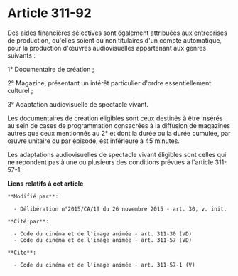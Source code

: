# Article 311-92

Des aides financières sélectives sont également attribuées aux entreprises de production, qu'elles soient ou non titulaires
d'un compte automatique, pour la production d'œuvres audiovisuelles appartenant aux genres suivants : 

1° Documentaire de création ; 

2° Magazine, présentant un intérêt particulier d'ordre essentiellement culturel ; 

3° Adaptation audiovisuelle de spectacle vivant. 

Les documentaires de création éligibles sont ceux destinés à être insérés au sein de cases de programmation consacrées à la
diffusion de magazines autres que ceux mentionnés au 2° et dont la durée ou la durée cumulée, par œuvre unitaire ou par
épisode, est inférieure à 45 minutes. 

Les adaptations audiovisuelles de spectacle vivant éligibles sont celles qui ne répondent pas à une ou plusieurs des
conditions prévues à l'article 311-57-1.

**Liens relatifs à cet article**

	**Modifié par**:

	  - Délibération n°2015/CA/19 du 26 novembre 2015 - art. 30, v. init.

	**Cité par**:

	  - Code du cinéma et de l'image animée - art. 311-30 (VD)
	  - Code du cinéma et de l'image animée - art. 311-57 (VD)

	**Cite**:

	  - Code du cinéma et de l'image animée - art. 311-57-1 (V)
